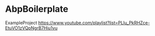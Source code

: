 # AbpBoilerplate
ExampleProject
https://www.youtube.com/playlist?list=PLlu_PkRHZce-EtuVO1zVQpNgrB7Hiu1vu
